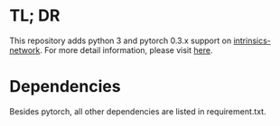 # TL; DR
This repository adds python 3 and pytorch 0.3.x support on [intrinsics-network](https://github.com/JannerM/intrinsics-network).
For more detail information, please visit [here](https://github.com/JannerM/intrinsics-network).

# Dependencies
Besides pytorch, all other dependencies are listed in requirement.txt.

